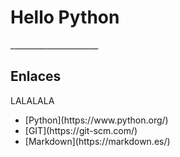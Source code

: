 <H1>Hello Python</H1>
______________________
<H2>Enlaces</h2>
LALALALA
<UL>
<li>[Python](https://www.python.org/)</li>
<li>[GIT](https://git-scm.com/)</li>
<li>[Markdown](https://markdown.es/)</li>
</UL>

